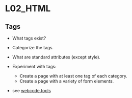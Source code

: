 # L02_HTML

## Tags

- What tags exist?
- Categorize the tags.
- What are standard attributes (except style).
- Experiment with tags:
  - Create a page with at least one tag of each category.
  - Create a page with a variety of form elements.

- see [webcode.tools](https://webcode.tools)

